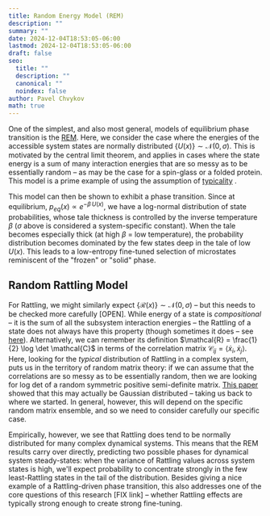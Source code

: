```yaml
---
title: Random Energy Model (REM)
description: ""
summary: ""
date: 2024-12-04T18:53:05-06:00
lastmod: 2024-12-04T18:53:05-06:00
draft: false
seo:
  title: ""
  description: ""
  canonical: ""
  noindex: false
author: Pavel Chvykov
math: true
---
```

One of the simplest, and also most general, models of equilibrium phase transition is the [REM](https://en.wikipedia.org/wiki/Random_energy_model). Here, we consider the case where the energies of the accessible system states are normally distributed $\{U(x)\} \sim \mathcal{N}(0, \sigma)$. This is motivated by the central limit theorem, and applies in cases where the state energy is a sum of many interaction energies that are so messy as to be essentially random – as may be the case for a spin-glass or a folded protein. This model is a prime example of using the assumption of [typicality](https://rattling.org/docs/background/typicality) . 

This model can then be shown to exhibit a phase transition. Since at equilibrium, $p_{eq}(x) \propto e^{-\beta\, U(x)}$, we have a log-normal distribution of state probabilities, whose tale thickness is controlled by the inverse temperature $\beta$ ($\sigma$ above is considered a system-specific constant). When the tale becomes especially thick (at high $\beta$ = low temperature), the probability distribution becomes dominated by the few states deep in the tale of low $U(x)$. This leads to a low-entropy fine-tuned selection of microstates reminiscent of the "frozen" or "solid" phase. 

## Random Rattling Model

For Rattling, we might similarly expect $\{\mathcal{R}(x)\} \sim \mathcal{N}(0, \sigma)$ – but this needs to be checked more carefully [OPEN]. While energy of a state is *compositional* – it is the sum of all the subsystem interaction energies – the Rattling of a state does not always have this property (though sometimes it does – see [here](https://rattling.org/docs/background/calc-rattling)). Alternatively, we can remember its definition $\mathcal{R} = \frac{1}{2} \log \det \mathcal{C}$ in terms of the correlation matrix $\mathcal{C}_{ij} = \left<\dot{x}_i, \dot{x}_j\right>$. Here, looking for the *typical* distribution of Rattling in a complex system, puts us in the territory of random matrix theory: if we can assume that the correlations are so messy as to be essentially random, then we are looking for log det of a random symmetric positive semi-definite matrix. [This paper](https://arxiv.org/pdf/1309.0482) showed that this may actually be Gaussian distributed – taking us back to where we started. In general, however, this will depend on the specific random matrix ensemble, and so we need to consider carefully our specific case. 

Empirically, however, we see that Rattling does tend to be normally distributed for many complex dynamical systems. This means that the REM results carry over directly, predicting two possible phases for dynamical system steady-states: when the variance of Rattling values across system states is high, we'll expect probability to concentrate strongly in the few least-Rattling states in the tail of the distribution. Besides giving a nice example of a Rattling-driven phase transition, this also addresses one of the core questions of this research [FIX link] – whether Rattling effects are typically strong enough to create strong fine-tuning. 